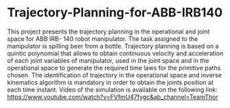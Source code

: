 # Trajectory-Planning-for-ABB-IRB140
This project presents the trajectory planning in the operational and joint space for ABB IRB-
140 robot manipulator. The task assigned to the manipulator is spilling beer from a bottle.
Trajectory planning is based on a quintic polynomial that allows to obtain continuous velocity
and acceleration of each joint variables of manipulator, used in the joint space and in the
operational space to generate the required time laws for the primitive paths chosen. The identification
of trajectory in the operational space and inverse kinematics algorithm is mandatory
in order to obtain the joints position at each time instant.
Video of the simulation is available on the following link:
https://www.youtube.com/watch?v=FVfmU47fygc&ab_channel=TeamThor
